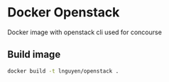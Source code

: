 # Docker Openstack

Docker image with openstack cli used for concourse

## Build image

```bash
docker build -t lnguyen/openstack .
```
